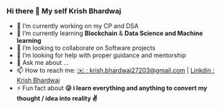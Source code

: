 ### Hi there 👋 My self Krish Bhardwaj

- 🔭 I’m currently working on my CP and DSA
- 🌱 I’m currently learning **Blockchain** & **Data Science and Machine learning** 
- 👯 I’m looking to collaborate on Software projects
- 🤔 I’m looking for help with proper guidance and mentorship 
- 💬 Ask me about ...
- 📫 How to reach me: [✉️ : krish.bhardwaj27203@gmail.com](krish.bhardwaj27203@gmail.com) | [Linkdin : Krish Bhardwaj](https://www.linkedin.com/in/krish-bhardwaj-22b7ba1b7/)
- ⚡ Fun fact about **😜 i learn everything and anything to convert my thought / idea into reality ✌️**
